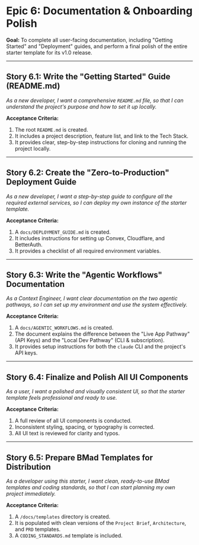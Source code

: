 # Epic 6: Documentation & Onboarding Polish

**Goal:** To complete all user-facing documentation, including "Getting Started" and "Deployment" guides, and perform a final polish of the entire starter template for its v1.0 release.

---
## Story 6.1: Write the "Getting Started" Guide (README.md)
*As a new developer, I want a comprehensive `README.md` file, so that I can understand the project's purpose and how to set it up locally.*

**Acceptance Criteria:**
1.  The root `README.md` is created.
2.  It includes a project description, feature list, and link to the Tech Stack.
3.  It provides clear, step-by-step instructions for cloning and running the project locally.

---
## Story 6.2: Create the "Zero-to-Production" Deployment Guide
*As a new developer, I want a step-by-step guide to configure all the required external services, so I can deploy my own instance of the starter template.*

**Acceptance Criteria:**
1.  A `docs/DEPLOYMENT_GUIDE.md` is created.
2.  It includes instructions for setting up Convex, Cloudflare, and BetterAuth.
3.  It provides a checklist of all required environment variables.

---
## Story 6.3: Write the "Agentic Workflows" Documentation
*As a Context Engineer, I want clear documentation on the two agentic pathways, so I can set up my environment and use the system effectively.*

**Acceptance Criteria:**
1.  A `docs/AGENTIC_WORKFLOWS.md` is created.
2.  The document explains the difference between the "Live App Pathway" (API Keys) and the "Local Dev Pathway" (CLI & subscription).
3.  It provides setup instructions for both the `claude` CLI and the project's API keys.

---
## Story 6.4: Finalize and Polish All UI Components
*As a user, I want a polished and visually consistent UI, so that the starter template feels professional and ready to use.*

**Acceptance Criteria:**
1.  A full review of all UI components is conducted.
2.  Inconsistent styling, spacing, or typography is corrected.
3.  All UI text is reviewed for clarity and typos.

---
## Story 6.5: Prepare BMad Templates for Distribution
*As a developer using this starter, I want clean, ready-to-use BMad templates and coding standards, so that I can start planning my own project immediately.*

**Acceptance Criteria:**
1.  A `/docs/templates` directory is created.
2.  It is populated with clean versions of the `Project Brief`, `Architecture`, and `PRD` templates.
3.  A `CODING_STANDARDS.md` template is included.